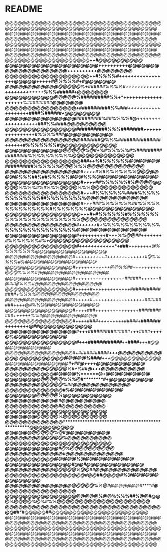 # README
@@@@@@@@@@@@@@@@@@@@@@@@@@@@@@@@@@@@@@@@@@@@@@@@@@@@@@@@@@@@@@@@@@@@@@@@@
@@@@@@@@@@@@@@@@@@@@@@@@@@@@@@@@@@@@@@@@@@@@@@@@@@@@@@@@@@@@@@@@@@@@@@@@@
@@@@@@@@@@@@@@@@@@@@@@@@@@@@@@@@@@@@@@@@@@@@@@@@@@@@@@@@@@@@@@@@@@@@@@@@@
@@@@@@@@@@@@@@@@@@@@@@@@@@@@@@@@@@@@@@@@@@@@@@@@@@@@@@@@@**++*#@@@@@@@@@@
@@@@@@@@@@@@@@@@@@@@@*++++++++++@@@@@@@@@@@@@@@@@@@@@*++++++++++*@@@@@@@@
@@@@@@@@@@@@@@@@@@@++*#%%%%#*+++++++++++++++++@@@@@+++++*#@%%%%#+#@@@@@@@
@@@@@@@@@@@@@@@@@%+######%%%%#+++++++++++++++++++++++++%%%######*+@@@@@@@
@@@@@@@@@@@@@@@@%*##########%%*+*+++++++++++++++++++**%#########**@@@@@@@
@@@@@@@@@@@@@@@@+###########%%###+++++++++++++++++++*####%######+@@@@@@@@
@@@@@@@@@@@@@@@@*#########%##%%%%#@+++++++++++++++++++###%%####*@@@@@@@@@
@@@@@@@@@@@@@@@@###########%%%########++++++++++++++++#%%%%###@@@@@@@@@@@
@@@@@@@@@@@@@@@@@######*#@%%%###############++++++*#%%%%%%%#@@@@@@@@@@@@@
@@@@@@@@@@@@@@@@@@%@#+*%#%%%%%#%#################%%%%%%%%%%@@@@@@@@@@@@@@
@@@@@@@@@@@@@@@@@###++*%#%%%%%%@@@@@@@##########%%%%%%@@@%%%@@@@@@@@@@@@@
@@@@@@@@@@@@@@@@@#++++#%#%%%%%%%@@@@@@@@%%%##%##%%%%%@@@%%%@@@@@@@@@@@@@@
@@@@@@@@@@@@@@@@@#++++*##%%%%%%#%@@@@@@@@@%%%%#%#%%%@@@@%%%@@@@@@@@@@@@@@
@@@@@@@@@@@@@@@@@#*++*+#%%%%%%%####%%%%%%%%%%%%%##%%%%%%%%%@@@@@@@@@@@@@@
@@@@@@@@@@@@@@@@@#+++##*#%%%%%%%##%%%%%%%%%%%%%%%#%%%%%%%%@@@@@@@@@@@@@@@
@@@@@@@@@@@@@@@@@*+++*#*+*#%%%%%%#%%%%%%%%%%%%%%%%%%%%%%%%@@@@@@@@@@@@@@@
@@@@@@@@@@@@@@@@#++++++*#*+*%%%%%%%%%%%%%%%%%%%%%%%%%%%%%@@@@@@@@@@@@@@@@
@@@@@@@@@@@@@@@@#+++++++++#+++*%%@@##+++++++#%%%%%%%#%+@@@@@@@@@@@@@@@@@@
@@@@@@@@@@@@@@@@#+++++*+++++++*+###**++++++++*@%%%%%%%%*@@@@@@@@@@@@@@@@@
@@@@@@@@@@@@@@@@#++++++*++*++#+*+***+++++++++++#@%%%%%#%@@@@@@@@@@@@@@@@@
@@@@@@@@@@@@@@@@#+++++++++++*+@@%%##*++++++++++*@@@%%%%#@@@@@@@@@@@@@@@@@
@@@@@@@@@@@@@@@@#+++*++++++++++++++######*++++++#@##@%%%#@@@@@@@@@@@@@@@@
@@@@@@@@@@@@@@@@#+++++#*+++++++++++++###############+*%%%%@@@@@@@@@@@@@@@
@@@@@@@@@@@@@@@@#+++++#*++++++++++++++++++#########++++@#%%@@@@@@@@@@@@@@
@@@@@@@@@@@@@@@@#++++###+++++++++++++++###########*++++++%%#@@@@@@@@@@@@@
@@@@@@@@@@@@@@@@#++++####*+++++++++#####+**#######++++++++@##@@@@@@@@@@@@
@@@@@@@@@@@@@@@@#+++#########**######+***++**####******++++@%@@@@@@@@@@@@
@@@@@@@@@@@@@@@@#+++############****++*******####******+*++#@@@@@@@@@@@@@
@@@@@@@@@@@@@@@@#***+*#######*****************####*******+++@@@@@@@@@@@@@
@@@@@@@@@@@@@@@%#******************************###********+++@@@@@@@@@@@@
@@@@@@@@@@@@@@@#***************************+***##@********++++@@@@@@@@@@@
@@@@@@@@@@@@@@%#************+*******************%##*******@+++*@@@@@@@@@@
@@@@@@@@@@@@@@@**********************************@%********@**+@@@@@@@@@@
@@@@@@@@@@@@@%%**********************************%@#********#+*@@@@@@@@@@
@@@@@@@@@@@@@%************************************##********@@@@@@@@@@@@@
@@@@@@@@@@@@@#*************************************%*********@@@@@@@@@@@@
@@@@@@@@@@@@%*************************************************@@@@@@@@@@@
@@@@@@@@@@@@**************************************************#@@@@@@@@@@
@@@@@@@@@@@@#**************************************************@@@@@@@@@@
@@@@@@@@@@@@@**************************************************@@@@@@@@@@
@@@@@@@@@@@@%**************************************************@@@@@@@@@@
@@@@@@@@@@@@@**************************************************@@@@@@@@@@
@@@@@@@@@@@%@#*************************************************@@@@@@@@@@
@@@@@@@@@@@@@%*************************************************@@@@@@@@@@
@@@@@@@@@@@@@@*************************************************@@@@@@@@@@
@@@@@@@@@@@@#@%************************************************@@@@@@@@@@
@@@@@@@@@@@@@#@@**********************************************@@@@@@@@@@@
@@@@@@@@@@@@@@@@%********************************************@@@@@@@@@@@@
@@@@@@@@@@@@@@@#@@#*****************************************@@@@@@@@@@@@@
@@@@@@@@@@@@@@@@%@@#**************************************#@@@@@@@@@@@@@@
@@@@@@@@@@@@@@@@@@#@@#**************#@@@@#***************%@@@@@@@@@@@@@@@
@@@@@@@@@@@@@@@@@@@@%%@#************@@@@@@@#***********#@@@@@@@@@@@@@@@@@
@@@@@@@@@@@@@@@@@@@@@%@@%%%%#**#%@@#@@@%@@@@%@%**#%%@@@@@@@@@@@@@@@@@@@@@
@@@@@@@@@@@@@@@@@@@@@@@@@@@@@@@@@@@@@#**#*#@@@@@##@@@@@@@@@@@@@@@@@@@@@@@
@@@@@@@@@@@@@@@@@@@@@@@@@@@@@@@@@@@@@@@@@@@@@@@@@@@@@@@@@@@@@@@@@@@@@@@@@
@@@@@@@@@@@@@@@@@@@@@@@@@@@@@@@@@@@@@@@@@@@@@@@@@@@@@@@@@@@@@@@@@@@@@@@@@
@@@@@@@@@@@@@@@@@@@@@@@@@@@@@@@@@@@@@@@@@@@@@@@@@@@@@@@@@@@@@@@@@@@@@@@@@
